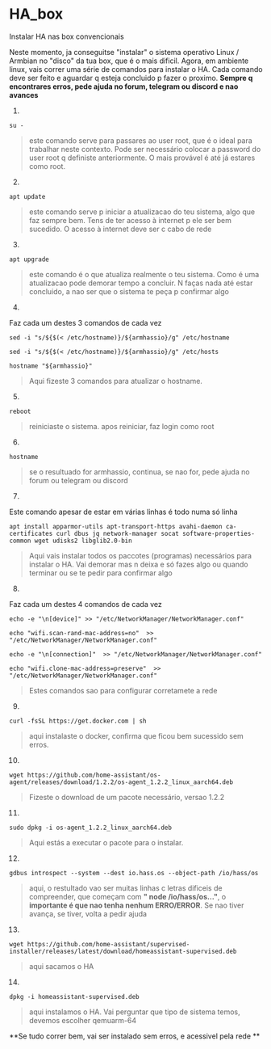 # HA_box
Instalar HA nas box convencionais


Neste momento, ja conseguitse "instalar" o sistema operativo Linux / Armbian no "disco" da tua box, que é o mais dificil.
Agora, em ambiente linux, vais correr uma série de comandos para instalar o HA.
Cada comando deve ser feito e aguardar q esteja concluido p fazer o proximo. **Sempre q encontrares erros, pede ajuda no forum, telegram ou discord e nao avances**



1.
`su -`

> este comando serve para passares ao user root, que é o ideal para trabalhar neste contexto. Pode ser necessário colocar a password do user root q definiste anteriormente. O mais provável é até já estares como root.



2.
`apt update`

> este comando serve p iniciar a atualizacao do teu sistema, algo que faz sempre bem. Tens de ter acesso à internet p ele ser bem sucedido. O acesso à internet deve ser c cabo de rede



3.
`apt upgrade`

> este comando é o que atualiza realmente o teu sistema. Como é uma atualizacao pode demorar tempo a concluir. N faças nada até estar concluido, a nao ser que o sistema te peça p confirmar algo



4.
Faz cada um destes 3 comandos de cada vez

`sed -i "s/${$(< /etc/hostname)}/${armhassio}/g" /etc/hostname`

`sed -i "s/${$(< /etc/hostname)}/${armhassio}/g" /etc/hosts`

`hostname "${armhassio}"`

> Aqui fizeste 3 comandos para atualizar o hostname. 



5. 
`reboot`

> reiniciaste o sistema. apos reiniciar, faz login como root



6. 
`hostname`

> se o resultuado for armhassio, continua, se nao for, pede ajuda no forum ou telegram ou discord



7. 
Este comando apesar de estar em várias linhas é todo numa só linha

`apt install apparmor-utils apt-transport-https avahi-daemon ca-certificates curl dbus jq network-manager socat software-properties-common wget udisks2 libglib2.0-bin`

> Aqui vais instalar todos os paccotes (programas) necessários para instalar o HA. Vai demorar mas n deixa e só fazes algo ou quando terminar ou se te pedir para confirmar algo



8.
Faz cada um destes 4 comandos de cada vez

`echo -e "\n[device]" >> "/etc/NetworkManager/NetworkManager.conf"`

`echo "wifi.scan-rand-mac-address=no"  >> "/etc/NetworkManager/NetworkManager.conf"`

`echo -e "\n[connection]"  >> "/etc/NetworkManager/NetworkManager.conf"`

`echo "wifi.clone-mac-address=preserve"  >> "/etc/NetworkManager/NetworkManager.conf"`

> Estes comandos sao para configurar corretamete a rede



9. 
`curl -fsSL https://get.docker.com | sh`

> aqui instalaste o docker, confirma que ficou bem sucessido sem erros. 



10. 
`wget https://github.com/home-assistant/os-agent/releases/download/1.2.2/os-agent_1.2.2_linux_aarch64.deb`

> Fizeste o download de um pacote necessário, versao 1.2.2



11.
`sudo dpkg -i os-agent_1.2.2_linux_aarch64.deb`

> Aqui estás a executar o pacote para o instalar.



12.
`gdbus introspect --system --dest io.hass.os --object-path /io/hass/os`

> aqui, o restultado vao ser muitas linhas c letras dificeis de compreender, que começam com **" node /io/hass/os…"**, o **importante é que nao tenha nenhum ERRO/ERROR**. Se nao tiver avança, se tiver, volta a pedir ajuda



13. 
`wget https://github.com/home-assistant/supervised-installer/releases/latest/download/homeassistant-supervised.deb`

> aqui sacamos o HA



14.
`dpkg -i homeassistant-supervised.deb`

> aqui instalamos o HA. Vai perguntar que tipo de sistema temos, devemos escolher  qemuarm-64




**Se tudo correr bem, vai ser instalado sem erros, e acessivel pela rede **
